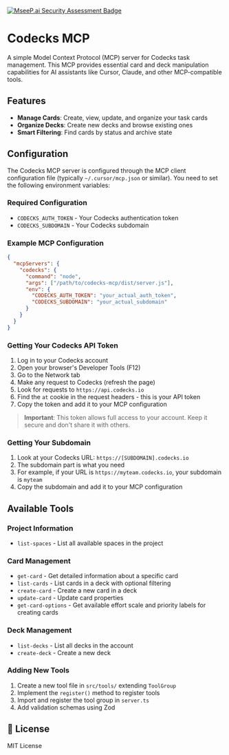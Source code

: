 [![MseeP.ai Security Assessment Badge](https://mseep.net/pr/simokod-codecks-mcp-badge.png)](https://mseep.ai/app/simokod-codecks-mcp)

# Codecks MCP

A simple Model Context Protocol (MCP) server for Codecks task management. This MCP provides essential card and deck manipulation capabilities for AI assistants like Cursor, Claude, and other MCP-compatible tools.

## Features

- **Manage Cards**: Create, view, update, and organize your task cards
- **Organize Decks**: Create new decks and browse existing ones
- **Smart Filtering**: Find cards by status and archive state

## Configuration

The Codecks MCP server is configured through the MCP client configuration file (typically `~/.cursor/mcp.json` or similar). You need to set the following environment variables:

### Required Configuration

- `CODECKS_AUTH_TOKEN` - Your Codecks authentication token
- `CODECKS_SUBDOMAIN` - Your Codecks subdomain

### Example MCP Configuration

```json
{
  "mcpServers": {
    "codecks": {
      "command": "node",
      "args": ["/path/to/codecks-mcp/dist/server.js"],
      "env": {
        "CODECKS_AUTH_TOKEN": "your_actual_auth_token",
        "CODECKS_SUBDOMAIN": "your_actual_subdomain"
      }
    }
  }
}
```

### Getting Your Codecks API Token

1. Log in to your Codecks account
2. Open your browser's Developer Tools (F12)
3. Go to the Network tab
4. Make any request to Codecks (refresh the page)
5. Look for requests to `https://api.codecks.io`
6. Find the `at` cookie in the request headers - this is your API token
7. Copy the token and add it to your MCP configuration

> **Important**: This token allows full access to your account. Keep it secure and don't share it with others.

### Getting Your Subdomain

1. Look at your Codecks URL: `https://[SUBDOMAIN].codecks.io`
2. The subdomain part is what you need
3. For example, if your URL is `https://myteam.codecks.io`, your subdomain is `myteam`
4. Copy the subdomain and add it to your MCP configuration

## Available Tools

### Project Information

- `list-spaces` - List all available spaces in the project

### Card Management

- `get-card` - Get detailed information about a specific card
- `list-cards` - List cards in a deck with optional filtering
- `create-card` - Create a new card in a deck
- `update-card` - Update card properties
- `get-card-options` - Get available effort scale and priority labels for creating cards

### Deck Management

- `list-decks` - List all decks in the account
- `create-deck` - Create a new deck

### Adding New Tools

1. Create a new tool file in `src/tools/` extending `ToolGroup`
2. Implement the `register()` method to register tools
3. Import and register the tool group in `server.ts`
4. Add validation schemas using Zod

## 📝 License

MIT License
